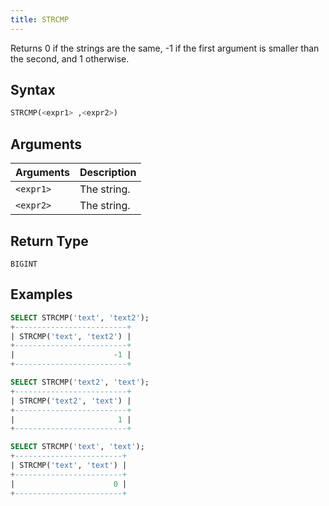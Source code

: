 ```yaml
---
title: STRCMP
---
```


Returns 0 if the strings are the same, -1 if the first argument is smaller than the second, and 1 otherwise.

## Syntax

```sql
STRCMP(<expr1> ,<expr2>)
```

## Arguments

| Arguments | Description |
|-----------|-------------|
| `<expr1>` | The string. |
| `<expr2>` | The string. |

## Return Type

`BIGINT`

## Examples

```sql
SELECT STRCMP('text', 'text2');
+-------------------------+
| STRCMP('text', 'text2') |
+-------------------------+
|                      -1 |
+-------------------------+

SELECT STRCMP('text2', 'text');
+-------------------------+
| STRCMP('text2', 'text') |
+-------------------------+
|                       1 |
+-------------------------+

SELECT STRCMP('text', 'text');
+------------------------+
| STRCMP('text', 'text') |
+------------------------+
|                      0 |
+------------------------+
```
